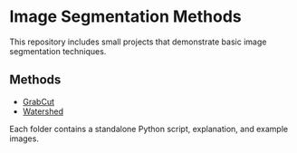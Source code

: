 # Image Segmentation Methods

This repository includes small projects that demonstrate basic image segmentation techniques.

## Methods

- [GrabCut](./grabcut)
-  [Watershed](./watershed)

Each folder contains a standalone Python script, explanation, and example images.
